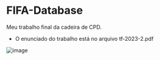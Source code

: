 # FIFA-Database
Meu trabalho final da cadeira de CPD.

- O enunciado do trabalho está no arquivo tf-2023-2.pdf

![image](https://github.com/thiagovitoo/FIFA-Database/assets/53987371/7638d2c0-092c-4d9c-a329-31e4f1520496)

